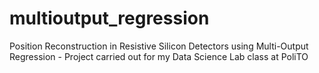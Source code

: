 # multioutput_regression
Position Reconstruction in Resistive Silicon Detectors using Multi-Output Regression - Project carried out for my Data Science Lab class at PoliTO
